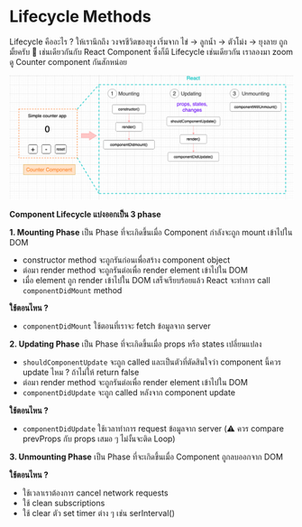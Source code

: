 # Lifecycle Methods

Lifecycle คืออะไร ?​ ให้เรานึกถึง วงจรชีวิตของยุง เริ่มจาก ไข่ -> ลูกน้ำ -> ตัวโม่ง -> ยุงลาย ถูกมั้ยครับ 🦟 เช่นเดียวกันกับ React Component ซึ่งก็มี Lifecycle เช่นเดียวกัน เราลองมา zoom ดู Counter component กันสักหน่อย

![Component Lifecycle](./images/lifecycle-methods.png)

**Component Lifecycle แบ่งออกเป็น 3 phase**

**1. Mounting Phase** เป็น Phase ที่จะเกิดขึ้นเมื่อ Component กำลังจะถูก mount เข้าไปใน DOM

- constructor method จะถูกรันก่อนเพื่อสร้าง component object
- ต่อมา render method จะถูกรันต่อเพื่อ render element เข้าไปใน DOM
- เมื่อ element ถูก render เข้าไปใน DOM เสร็จเรียบร้อยแล้ว React จะทำการ call `componentDidMount` method

**ใช้ตอนไหน ?**

- `componentDidMount` ใช้ตอนที่เราจะ fetch ข้อมูลจาก server

**2. Updating Phase** เป็น Phase ที่จะเกิดขึ้นเมื่อ props หรือ states เปลี่ยนแปลง

- `shouldComponentUpdate` จะถูก called และเป็นตัวที่ตัดสินใจว่า component นี้ควร update ไหม ? ถ้าไม่ให้ return false
- ต่อมา render method จะถูกรันต่อเพื่อ render element เข้าไปใน DOM
- `componentDidUpdate` จะถูก called หลังจาก component update

**ใช้ตอนไหน ?**

- `componentDidUpdate` ใช้เวลาทำการ request ข้อมูลจาก server (⚠️ ควร compare prevProps กับ props เสมอ ๆ ไม่งั้นจะติด Loop)

**3. Unmounting Phase** เป็น Phase ที่จะเกิดขึ้นเมื่อ Component ถูกลบออกจาก DOM

**ใช้ตอนไหน ?**

- ใช้เวลาเราต้องการ cancel network requests
- ใช้ clean subscriptions
- ใช้ clear ตัว set timer ต่าง ๆ เช่น serInterval()
